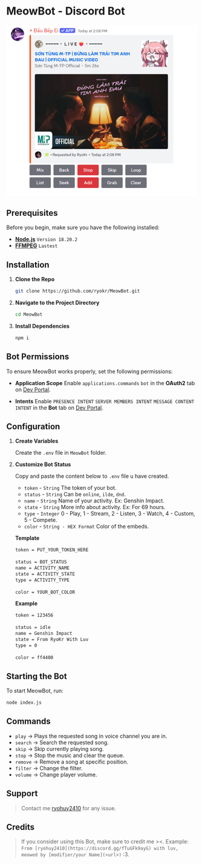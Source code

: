 # MeowBot - Discord Bot
<img src="./Assets/preview.png" alt="Preview" width="830">

## Prerequisites

Before you begin, make sure you have the following installed: 

- **[Node.js](https://nodejs.org/en/)** `Version 18.20.2`
- **[FFMPEG](https://www.ffmpeg.org/)** `Lastest`


## Installation

1. **Clone the Repo**

    ```bash
    git clone https://github.com/ryokr/MeowBot.git
    ```

2. **Navigate to the Project Directory**

    ```bash
    cd MeowBot
    ```

3. **Install Dependencies**

    ```bash
    npm i
    ```


## Bot Permissions

To ensure MeowBot works properly, set the following permissions:

- **Application Scope** Enable `applications.commands` `bot` in the **OAuth2** tab on [Dev Portal](https://discord.com/developers/applications/).

- **Intents** Enable `PRESENCE INTENT` `SERVER MEMBERS INTENT` `MESSAGE CONTENT INTENT` in the **Bot** tab on [Dev Portal](https://discord.com/developers/applications/).


## Configuration

1. **Create Variables**

    Create the `.env` file in `MeowBot` folder.

2. **Customize Bot Status**

    Copy and paste the content below to `.env` file u have created.
    
    - `token`   - `String` The token of your bot.
    - `status`  - `String` Can be `online`, `ilde`, `dnd`.
    - `name`    - `String` Name of your activity. Ex: Genshin Impact.
    - `state`   - `String` More info about activity. Ex: For 69 hours.
    - `type`    - `Integer` 0 - Play, 1 - Stream, 2 - Listen, 3 - Watch, 4 - Custom, 5 - Compete.
    - `color`   - `String - HEX Format` Color of the embeds.

    **Template**
    ```
    token = PUT_YOUR_TOKEN_HERE 

    status = BOT_STATUS
    name = ACTIVITY_NAME
    state = ACTIVITY_STATE
    type = ACTIVITY_TYPE

    color = YOUR_BOT_COLOR
    ```

    **Example**
    ```
    token = 123456

    status = idle
    name = Genshin Impact
    state = From RyoKr With Luv
    type = 0

    color = ff4400
    ```

## Starting the Bot

To start MeowBot, run:

```bash
node index.js
```

## Commands

- `play`    -> Plays the requested song in voice channel you are in.
- `search`  -> Search the requested song.
- `skip`    -> Skip currently playing song.
- `stop`    -> Stop the music and clear the queue.
- `remove`  -> Remove a song at specific position.
- `filter`  -> Change the filter.
- `volume`  -> Change player volume.

## Support

> Contact me [ryohuy2410](https://discord.gg/fTuGFk9ayG) for any issue.

## Credits

> If you consider using this Bot, make sure to credit me ><.
> Example: `From [ryohuy2410](https://discord.gg/fTuGFk9ayG) with luv, meowed by [modifier/your Name](<url>)` :3.

